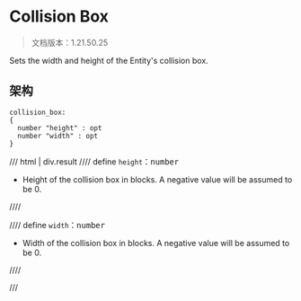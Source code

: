 # Collision Box

> 文档版本：1.21.50.25

Sets the width and height of the Entity's collision box.

## 架构

```mcschema
collision_box:
{
  number "height" : opt
  number "width" : opt
}

```

/// html | div.result
//// define
`height`：<samp>number</samp>

- Height of the collision box in blocks. A negative value will be assumed to be 0.


////


//// define
`width`：<samp>number</samp>

- Width of the collision box in blocks. A negative value will be assumed to be 0.


////


///

